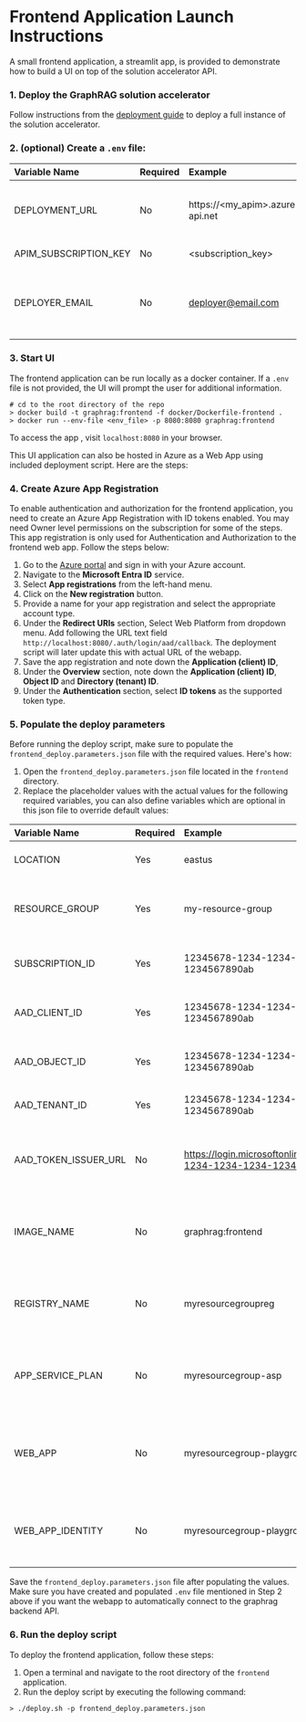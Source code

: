 # Frontend Application Launch Instructions
A small frontend application, a streamlit app, is provided to demonstrate how to build a UI on top of the solution accelerator API.

### 1. Deploy the GraphRAG solution accelerator
Follow instructions from the [deployment guide](../docs/DEPLOYMENT-GUIDE.md) to deploy a full instance of the solution accelerator.

### 2. (optional) Create a `.env` file:

| Variable Name | Required | Example | Description |
| :--- | --- | :--- | ---: |
DEPLOYMENT_URL        | No | https://<my_apim>.azure-api.net | Base url of the deployed graphrag API. Also referred to as the APIM Gateway URL.
APIM_SUBSCRIPTION_KEY | No | <subscription_key> | A [subscription key](https://learn.microsoft.com/en-us/azure/api-management/api-management-subscriptions) generated by APIM.
DEPLOYER_EMAIL        | No | deployer@email.com | Email address of the person/organization that deployed the solution accelerator.

### 3. Start UI

The frontend application can be run locally as a docker container. If a `.env` file is not provided, the UI will prompt the user for additional information.

```
# cd to the root directory of the repo
> docker build -t graphrag:frontend -f docker/Dockerfile-frontend .
> docker run --env-file <env_file> -p 8080:8080 graphrag:frontend
```
To access the app , visit `localhost:8080` in your browser.

This UI application can also be hosted in Azure as a Web App using included deployment script. Here are the steps: 

### 4. Create Azure App Registration

To enable authentication and authorization for the frontend application, you need to create an Azure App Registration with ID tokens enabled. You may need Owner level permissions on the subscription for some of the steps. This app registration is only used for Authentication and Authorization to the frontend web app. Follow the steps below:

1. Go to the [Azure portal](https://portal.azure.com) and sign in with your Azure account.
2. Navigate to the **Microsoft Entra ID** service.
3. Select **App registrations** from the left-hand menu.
4. Click on the **New registration** button.
5. Provide a name for your app registration and select the appropriate account type.
6. Under the **Redirect URIs** section, Select Web Platform from dropdown menu. Add following the URL text field `http://localhost:8080/.auth/login/aad/callback`. The deployment script will later update this with actual URL of the webapp.
7. Save the app registration and note down the **Application (client) ID**,
8. Under the **Overview** section, note down the **Application (client) ID**, **Object ID** and **Directory (tenant) ID**.
9. Under the **Authentication** section, select **ID tokens** as the supported token type.


### 5. Populate the deploy parameters

Before running the deploy script, make sure to populate the `frontend_deploy.parameters.json` file with the required values. Here's how:

1. Open the `frontend_deploy.parameters.json` file located in the `frontend` directory.
2. Replace the placeholder values with the actual values for the following required variables, you can also define variables which are optional in this json file to override default values:

| Variable Name   | Required | Example                                | Description                                                     |
| :-------------- | :------- | :------------------------------------- | :-------------------------------------------------------------- |
| LOCATION        | Yes      | eastus                                 | The Azure region where the resources will be deployed.          |
| RESOURCE_GROUP  | Yes      | my-resource-group                      | The name of the Azure resource group where the resources will be created. |
| SUBSCRIPTION_ID | Yes      | 12345678-1234-1234-1234-1234567890ab   | The ID of the Azure subscription where the resources will be deployed. |
| AAD_CLIENT_ID   | Yes      | 12345678-1234-1234-1234-1234567890ab   | The client ID of the Microsoft Entra ID (AAD) app registration. |
| AAD_OBJECT_ID   | Yes      | 12345678-1234-1234-1234-1234567890ab   | The object ID of the Microsoft Entra ID (AAD) app registration. |
| AAD_TENANT_ID   | Yes      | 12345678-1234-1234-1234-1234567890ab   | The ID of the Microsoft Entra ID (AAD) tenant.               |			
| AAD_TOKEN_ISSUER_URL | No       | https://login.microsoftonline.com/12345678-1234-1234-1234-1234567890ab/v2.0 | The URL of the Microsoft Entra ID (AAD) token issuer. Defaults to the tenant-specific issuer URL. |
| IMAGE_NAME           | No       | graphrag:frontend                      | The name of the Docker image for the frontend application. Defaults to "graphrag:frontend". |
| REGISTRY_NAME        | No       | myresourcegroupreg                      | The name of the Azure Container Registry. Defaults to the resource group name with "reg" appended. |
| APP_SERVICE_PLAN     | No       | myresourcegroup-asp                     | The name of the Azure App Service plan. Defaults to the resource group name with "asp" appended. |
| WEB_APP              | No       | myresourcegroup-playground              | The name of the Azure Web App. Defaults to the resource group name with "playground" appended. |
| WEB_APP_IDENTITY     | No       | myresourcegroup-playground-identity     | The name of the managed identity for the Azure Web App. Defaults to the web app name with "identity" appended. |

Save the `frontend_deploy.parameters.json` file after populating the values. Make sure you have created and populated `.env` file mentioned in Step 2 above if you want the webapp to automatically connect to the graphrag backend API.

### 6. Run the deploy script

To deploy the frontend application, follow these steps:

1. Open a terminal and navigate to the root directory of the `frontend` application.
2. Run the deploy script by executing the following command:

```
> ./deploy.sh -p frontend_deploy.parameters.json
```